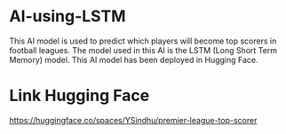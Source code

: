 # AI-using-LSTM
This AI model is used to predict which players will become top scorers in football leagues. The model used in this AI is the LSTM (Long Short Term Memory) model. This AI model has been deployed in Hugging Face.
# Link Hugging Face
https://huggingface.co/spaces/YSindhu/premier-league-top-scorer
